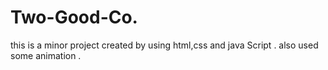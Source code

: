 # Two-Good-Co.
this is a minor project 
created by using html,css and java Script  .
also used some animation .
